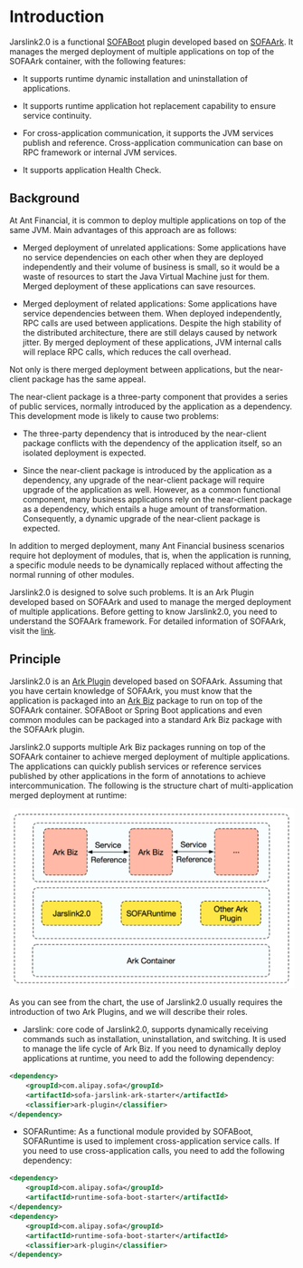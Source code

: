 # Introduction
Jarslink2.0 is a functional [SOFABoot](https://github.com/alipay/sofa-boot) plugin developed based on [SOFAArk](https://github.com/alipay/sofa-ark). It manages the merged deployment of multiple applications on top of the SOFAArk container, with the following features:

+ It supports runtime dynamic installation and uninstallation of applications.

+ It supports runtime application hot replacement capability to ensure service continuity.

+ For cross-application communication, it supports the JVM services publish and reference. Cross-application communication can base on RPC framework or internal JVM services.

+ It supports application Health Check.


## Background
At Ant Financial, it is common to deploy multiple applications on top of the same JVM. Main advantages of this approach are as follows:

+ Merged deployment of unrelated applications: Some applications have no service dependencies on each other when they are deployed independently and their volume of business is small, so it would be a waste of resources to start the Java Virtual Machine just for them. Merged deployment of these applications can save resources.

+ Merged deployment of related applications: Some applications have service dependencies between them. When deployed independently, RPC calls are used between applications. Despite the high stability of the distributed architecture, there are still delays caused by network jitter. By merged deployment of these applications, JVM internal calls will replace RPC calls, which reduces the call overhead.

Not only is there merged deployment between applications, but the near-client package has the same appeal.

The near-client package is a three-party component that provides a series of public services, normally introduced by the application as a dependency. This development mode is likely to cause two problems:

+ The three-party dependency that is introduced by the near-client package conflicts with the dependency of the application itself, so an isolated deployment is expected.

+ Since the near-client package is introduced by the application as a dependency, any upgrade of the near-client package will require upgrade of the application as well. However, as a common functional component, many business applications rely on the near-client package as a dependency, which entails a huge amount of transformation. Consequently, a dynamic upgrade of the near-client package is expected.

In addition to merged deployment, many Ant Financial business scenarios require hot deployment of modules, that is, when the application is running, a specific module needs to be dynamically replaced without affecting the normal running of other modules.

Jarslink2.0 is designed to solve such problems. It is an Ark Plugin developed based on SOFAArk and used to manage the merged deployment of multiple applications. Before getting to know Jarslink2.0, you need to understand the SOFAArk framework. For detailed information of SOFAArk, visit the [link](../sofa-ark/readme).

## Principle
Jarslink2.0 is an [Ark Plugin](../sofa-ark/ark-plugin) developed based on SOFAArk. Assuming that you have certain knowledge of SOFAArk, you must know that the application is packaged into an [Ark Biz](../sofa-ark/ark-biz) package to run on top of the SOFAArk container. SOFABoot or Spring Boot applications and even common modules can be packaged into a standard Ark Biz package with the SOFAArk plugin.

Jarslink2.0 supports multiple Ark Biz packages running on top of the SOFAArk container to achieve merged deployment of multiple applications. The applications can quickly publish services or reference services published by other applications in the form of annotations to achieve intercommunication. The following is the structure chart of multi-application merged deployment at runtime:

![undefined](../resources/jarslink-runtime.png) 

As you can see from the chart, the use of Jarslink2.0 usually requires the introduction of two Ark Plugins, and we will describe their roles.

+ Jarslink: core code of Jarslink2.0, supports dynamically receiving commands such as installation, uninstallation, and switching. It is used to manage the life cycle of Ark Biz. If you need to dynamically deploy applications at runtime, you need to add the following dependency:
```xml
<dependency>
    <groupId>com.alipay.sofa</groupId>
    <artifactId>sofa-jarslink-ark-starter</artifactId>
    <classifier>ark-plugin</classifier>
</dependency>
```
+ SOFARuntime: As a functional module provided by SOFABoot, SOFARuntime is used to implement cross-application service calls. If you need to use cross-application calls, you need to add the following dependency:
```xml
<dependency>
    <groupId>com.alipay.sofa</groupId>
    <artifactId>runtime-sofa-boot-starter</artifactId>
</dependency>
<dependency>
    <groupId>com.alipay.sofa</groupId>
    <artifactId>runtime-sofa-boot-starter</artifactId>
    <classifier>ark-plugin</classifier>
</dependency>
```



